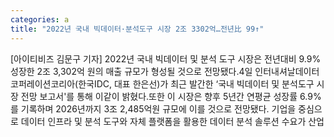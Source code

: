 ```yaml
---
categories: a
title: "2022년 국내 빅데이터·분석도구 시장 2조 3302억…전년比 99↑"
---
```

[아이티비즈 김문구 기자] 2022년 국내 빅데이터 및 분석 도구 시장은 전년대비 9.9% 성장한 2조 3,302억 원의 매출 규모가 형성될 것으로 전망됐다.4일 인터내셔날데이터코퍼레이션코리아(한국IDC, 대표 한은선)가 최근 발간한 ‘국내 빅데이터 및 분석도구 시장 전망 보고서&#39;를 통해 이같이 밝혔다.또한 이 시장은 향후 5년간 연평균 성장률 6.9%를 기록하며 2026년까지 3조 2,485억원 규모에 이를 것으로 전망됐다. 기업을 중심으로 데이터 인프라 및 분석 도구와 자체 플랫폼을 활용한 데이터 분석 솔루션 수요가 산업